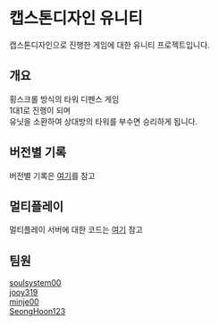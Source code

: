 # 캡스톤디자인 유니티
캡스톤디자인으로 진행한 게임에 대한 유니티 프로젝트입니다.  

## 개요  
횡스크롤 방식의 타워 디펜스 게임  
1대1로 진행이 되며  
유닛을 소환하여 상대방의 타워를 부수면 승리하게 됩니다.  

## 버전별 기록
버전별 기록은 [여기](https://github.com/soulsystem00/Capstone_Unity/blob/master/VersionInfo.md)를 참고  

## 멀티플레이  
멀티플레이 서버에 대한 코드는 [여기](https://github.com/soulsystem00/Capstone_Server_VS_2019) 참고

## 팀원  
[soulsystem00](https://github.com/soulsystem00)  
[jooy319](https://github.com/jooy319)  
[minje00](https://github.com/minje00)  
[SeongHoon123](https://github.com/SeongHoon123)  
